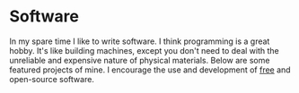 # Software

In my spare time I like to write software. I think programming is a great hobby.
It's like building machines, except you don't need to deal with the unreliable and expensive nature of physical materials. Below are some featured projects of mine.
I encourage the use and development of [free](https://www.gnu.org/philosophy/free-sw.html) and open-source software.
